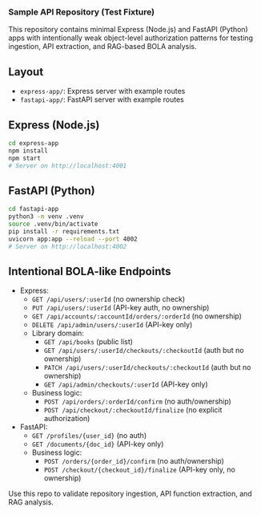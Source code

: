 ### Sample API Repository (Test Fixture)

This repository contains minimal Express (Node.js) and FastAPI (Python) apps with intentionally weak object-level authorization patterns for testing ingestion, API extraction, and RAG-based BOLA analysis.

## Layout
- `express-app/`: Express server with example routes
- `fastapi-app/`: FastAPI server with example routes

## Express (Node.js)
```bash
cd express-app
npm install
npm start
# Server on http://localhost:4001
```

## FastAPI (Python)
```bash
cd fastapi-app
python3 -m venv .venv
source .venv/bin/activate
pip install -r requirements.txt
uvicorn app:app --reload --port 4002
# Server on http://localhost:4002
```

## Intentional BOLA-like Endpoints
- Express:
  - `GET /api/users/:userId` (no ownership check)
  - `PUT /api/users/:userId` (API-key auth, no ownership)
  - `GET /api/accounts/:accountId/orders/:orderId` (no ownership)
  - `DELETE /api/admin/users/:userId` (API-key only)
  - Library domain:
    - `GET /api/books` (public list)
    - `GET /api/users/:userId/checkouts/:checkoutId` (auth but no ownership)
    - `PATCH /api/users/:userId/checkouts/:checkoutId` (auth but no ownership)
    - `GET /api/admin/checkouts/:userId` (API-key only)
  - Business logic:
    - `POST /api/orders/:orderId/confirm` (no auth/ownership)
    - `POST /api/checkout/:checkoutId/finalize` (no explicit authorization)
- FastAPI:
  - `GET /profiles/{user_id}` (no auth)
  - `GET /documents/{doc_id}` (API-key only)
  - Business logic:
    - `POST /orders/{order_id}/confirm` (no auth/ownership)
    - `POST /checkout/{checkout_id}/finalize` (API-key only, no ownership)

Use this repo to validate repository ingestion, API function extraction, and RAG analysis.

